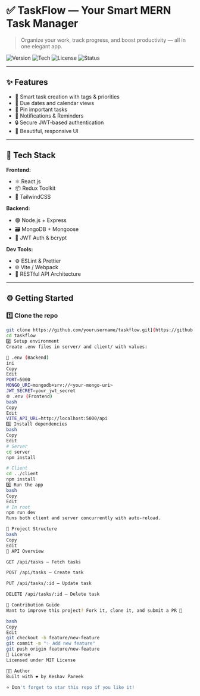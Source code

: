 # ✅ TaskFlow — Your Smart MERN Task Manager

> Organize your work, track progress, and boost productivity — all in one elegant app.

![Version](https://img.shields.io/badge/version-1.0.0-blue.svg)
![Tech](https://img.shields.io/badge/Made%20with-MERN-4B8BBE?logo=react)
![License](https://img.shields.io/github/license/yourusername/taskflow)
![Status](https://img.shields.io/badge/status-active-success)

---



## ✨ Features

- 🧠 Smart task creation with tags & priorities
- 📅 Due dates and calendar views
- 📌 Pin important tasks
- 🔔 Notifications & Reminders
- 🔒 Secure JWT-based authentication
- 🎨 Beautiful, responsive UI

---

## 🧠 Tech Stack

**Frontend:**
- ⚛️ React.js
- 📦 Redux Toolkit
- 🎨 TailwindCSS

**Backend:**
- 🟢 Node.js + Express
- 🗃️ MongoDB + Mongoose
- 🔐 JWT Auth & bcrypt

**Dev Tools:**
- ⚙️ ESLint & Prettier
- 🌐 Vite / Webpack
- 📁 RESTful API Architecture

---

## ⚙️ Getting Started

### 1️⃣ Clone the repo

```bash
git clone https://github.com/yourusername/taskflow.git](https://github.com/Keshav83/mern-task-manager
cd taskflow
2️⃣ Setup environment
Create .env files in server/ and client/ with values:

🔐 .env (Backend)
ini
Copy
Edit
PORT=5000
MONGO_URI=mongodb+srv://<your-mongo-uri>
JWT_SECRET=your_jwt_secret
🌐 .env (Frontend)
bash
Copy
Edit
VITE_API_URL=http://localhost:5000/api
3️⃣ Install dependencies
bash
Copy
Edit
# Server
cd server
npm install

# Client
cd ../client
npm install
4️⃣ Run the app
bash
Copy
Edit
# In root
npm run dev
Runs both client and server concurrently with auto-reload.

📁 Project Structure
bash
Copy
Edit
🧪 API Overview

GET /api/tasks — Fetch tasks

POST /api/tasks — Create task

PUT /api/tasks/:id — Update task

DELETE /api/tasks/:id — Delete task

🤝 Contribution Guide
Want to improve this project? Fork it, clone it, and submit a PR 🚀

bash
Copy
Edit
git checkout -b feature/new-feature
git commit -m "✨ Add new feature"
git push origin feature/new-feature
📜 License
Licensed under MIT License

🧑‍💻 Author
Built with ❤️ by Keshav Pareek

⭐️ Don't forget to star this repo if you like it!

